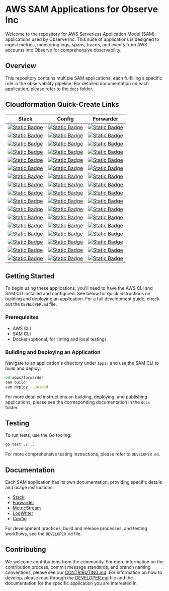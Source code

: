# AWS SAM Applications for Observe Inc

Welcome to the repository for AWS Serverless Application Model (SAM) applications used by Observe Inc. This suite of applications is designed to ingest metrics, monitoring logs, spans, traces, and events from AWS accounts into Observe for comprehensive observability.

## Overview

This repository contains multiple SAM applications, each fulfilling a specific role in the observability pipeline. For detailed documentation on each application, please refer to the `docs` folder.

## Cloudformation Quick-Create Links

| Stack | Config | Forwarder |
|------------|--------|-----------|
| [![Static Badge](https://img.shields.io/badge/ap_south_1-latest-blue?logo=amazonaws)](https://ap-south-1.console.aws.amazon.com/cloudformation/home?region=ap-south-1#/stacks/create/review?templateURL=https://observeinc-ap-south-1.s3.amazonaws.com/aws-sam-apps/latest/stack.yaml) | [![Static Badge](https://img.shields.io/badge/ap_south_1-latest-blue?logo=amazonaws)](https://ap-south-1.console.aws.amazon.com/cloudformation/home?region=ap-south-1#/stacks/create/review?templateURL=https://observeinc-ap-south-1.s3.amazonaws.com/aws-sam-apps/latest/config.yaml) | [![Static Badge](https://img.shields.io/badge/ap_south_1-latest-blue?logo=amazonaws)](https://ap-south-1.console.aws.amazon.com/cloudformation/home?region=ap-south-1#/stacks/create/review?templateURL=https://observeinc-ap-south-1.s3.amazonaws.com/aws-sam-apps/latest/forwarder.yaml) |
| [![Static Badge](https://img.shields.io/badge/eu_north_1-latest-blue?logo=amazonaws)](https://eu-north-1.console.aws.amazon.com/cloudformation/home?region=eu-north-1#/stacks/create/review?templateURL=https://observeinc-eu-north-1.s3.amazonaws.com/aws-sam-apps/latest/stack.yaml) | [![Static Badge](https://img.shields.io/badge/eu_north_1-latest-blue?logo=amazonaws)](https://eu-north-1.console.aws.amazon.com/cloudformation/home?region=eu-north-1#/stacks/create/review?templateURL=https://observeinc-eu-north-1.s3.amazonaws.com/aws-sam-apps/latest/config.yaml) | [![Static Badge](https://img.shields.io/badge/eu_north_1-latest-blue?logo=amazonaws)](https://eu-north-1.console.aws.amazon.com/cloudformation/home?region=eu-north-1#/stacks/create/review?templateURL=https://observeinc-eu-north-1.s3.amazonaws.com/aws-sam-apps/latest/forwarder.yaml) |
| [![Static Badge](https://img.shields.io/badge/eu_west_3-latest-blue?logo=amazonaws)](https://eu-west-3.console.aws.amazon.com/cloudformation/home?region=eu-west-3#/stacks/create/review?templateURL=https://observeinc-eu-west-3.s3.amazonaws.com/aws-sam-apps/latest/stack.yaml) | [![Static Badge](https://img.shields.io/badge/eu_west_3-latest-blue?logo=amazonaws)](https://eu-west-3.console.aws.amazon.com/cloudformation/home?region=eu-west-3#/stacks/create/review?templateURL=https://observeinc-eu-west-3.s3.amazonaws.com/aws-sam-apps/latest/config.yaml) | [![Static Badge](https://img.shields.io/badge/eu_west_3-latest-blue?logo=amazonaws)](https://eu-west-3.console.aws.amazon.com/cloudformation/home?region=eu-west-3#/stacks/create/review?templateURL=https://observeinc-eu-west-3.s3.amazonaws.com/aws-sam-apps/latest/forwarder.yaml) |
| [![Static Badge](https://img.shields.io/badge/eu_west_2-latest-blue?logo=amazonaws)](https://eu-west-2.console.aws.amazon.com/cloudformation/home?region=eu-west-2#/stacks/create/review?templateURL=https://observeinc-eu-west-2.s3.amazonaws.com/aws-sam-apps/latest/stack.yaml) | [![Static Badge](https://img.shields.io/badge/eu_west_2-latest-blue?logo=amazonaws)](https://eu-west-2.console.aws.amazon.com/cloudformation/home?region=eu-west-2#/stacks/create/review?templateURL=https://observeinc-eu-west-2.s3.amazonaws.com/aws-sam-apps/latest/config.yaml) | [![Static Badge](https://img.shields.io/badge/eu_west_2-latest-blue?logo=amazonaws)](https://eu-west-2.console.aws.amazon.com/cloudformation/home?region=eu-west-2#/stacks/create/review?templateURL=https://observeinc-eu-west-2.s3.amazonaws.com/aws-sam-apps/latest/forwarder.yaml) |
| [![Static Badge](https://img.shields.io/badge/eu_west_1-latest-blue?logo=amazonaws)](https://eu-west-1.console.aws.amazon.com/cloudformation/home?region=eu-west-1#/stacks/create/review?templateURL=https://observeinc-eu-west-1.s3.amazonaws.com/aws-sam-apps/latest/stack.yaml) | [![Static Badge](https://img.shields.io/badge/eu_west_1-latest-blue?logo=amazonaws)](https://eu-west-1.console.aws.amazon.com/cloudformation/home?region=eu-west-1#/stacks/create/review?templateURL=https://observeinc-eu-west-1.s3.amazonaws.com/aws-sam-apps/latest/config.yaml) | [![Static Badge](https://img.shields.io/badge/eu_west_1-latest-blue?logo=amazonaws)](https://eu-west-1.console.aws.amazon.com/cloudformation/home?region=eu-west-1#/stacks/create/review?templateURL=https://observeinc-eu-west-1.s3.amazonaws.com/aws-sam-apps/latest/forwarder.yaml) |
| [![Static Badge](https://img.shields.io/badge/ap_northeast_3-latest-blue?logo=amazonaws)](https://ap-northeast-3.console.aws.amazon.com/cloudformation/home?region=ap-northeast-3#/stacks/create/review?templateURL=https://observeinc-ap-northeast-3.s3.amazonaws.com/aws-sam-apps/latest/stack.yaml) | [![Static Badge](https://img.shields.io/badge/ap_northeast_3-latest-blue?logo=amazonaws)](https://ap-northeast-3.console.aws.amazon.com/cloudformation/home?region=ap-northeast-3#/stacks/create/review?templateURL=https://observeinc-ap-northeast-3.s3.amazonaws.com/aws-sam-apps/latest/config.yaml) | [![Static Badge](https://img.shields.io/badge/ap_northeast_3-latest-blue?logo=amazonaws)](https://ap-northeast-3.console.aws.amazon.com/cloudformation/home?region=ap-northeast-3#/stacks/create/review?templateURL=https://observeinc-ap-northeast-3.s3.amazonaws.com/aws-sam-apps/latest/forwarder.yaml) |
| [![Static Badge](https://img.shields.io/badge/ap_northeast_2-latest-blue?logo=amazonaws)](https://ap-northeast-2.console.aws.amazon.com/cloudformation/home?region=ap-northeast-2#/stacks/create/review?templateURL=https://observeinc-ap-northeast-2.s3.amazonaws.com/aws-sam-apps/latest/stack.yaml) | [![Static Badge](https://img.shields.io/badge/ap_northeast_2-latest-blue?logo=amazonaws)](https://ap-northeast-2.console.aws.amazon.com/cloudformation/home?region=ap-northeast-2#/stacks/create/review?templateURL=https://observeinc-ap-northeast-2.s3.amazonaws.com/aws-sam-apps/latest/config.yaml) | [![Static Badge](https://img.shields.io/badge/ap_northeast_2-latest-blue?logo=amazonaws)](https://ap-northeast-2.console.aws.amazon.com/cloudformation/home?region=ap-northeast-2#/stacks/create/review?templateURL=https://observeinc-ap-northeast-2.s3.amazonaws.com/aws-sam-apps/latest/forwarder.yaml) |
| [![Static Badge](https://img.shields.io/badge/ap_northeast_1-latest-blue?logo=amazonaws)](https://ap-northeast-1.console.aws.amazon.com/cloudformation/home?region=ap-northeast-1#/stacks/create/review?templateURL=https://observeinc-ap-northeast-1.s3.amazonaws.com/aws-sam-apps/latest/stack.yaml) | [![Static Badge](https://img.shields.io/badge/ap_northeast_1-latest-blue?logo=amazonaws)](https://ap-northeast-1.console.aws.amazon.com/cloudformation/home?region=ap-northeast-1#/stacks/create/review?templateURL=https://observeinc-ap-northeast-1.s3.amazonaws.com/aws-sam-apps/latest/config.yaml) | [![Static Badge](https://img.shields.io/badge/ap_northeast_1-latest-blue?logo=amazonaws)](https://ap-northeast-1.console.aws.amazon.com/cloudformation/home?region=ap-northeast-1#/stacks/create/review?templateURL=https://observeinc-ap-northeast-1.s3.amazonaws.com/aws-sam-apps/latest/forwarder.yaml) |
| [![Static Badge](https://img.shields.io/badge/ca_central_1-latest-blue?logo=amazonaws)](https://ca-central-1.console.aws.amazon.com/cloudformation/home?region=ca-central-1#/stacks/create/review?templateURL=https://observeinc-ca-central-1.s3.amazonaws.com/aws-sam-apps/latest/stack.yaml) | [![Static Badge](https://img.shields.io/badge/ca_central_1-latest-blue?logo=amazonaws)](https://ca-central-1.console.aws.amazon.com/cloudformation/home?region=ca-central-1#/stacks/create/review?templateURL=https://observeinc-ca-central-1.s3.amazonaws.com/aws-sam-apps/latest/config.yaml) | [![Static Badge](https://img.shields.io/badge/ca_central_1-latest-blue?logo=amazonaws)](https://ca-central-1.console.aws.amazon.com/cloudformation/home?region=ca-central-1#/stacks/create/review?templateURL=https://observeinc-ca-central-1.s3.amazonaws.com/aws-sam-apps/latest/forwarder.yaml) |
| [![Static Badge](https://img.shields.io/badge/sa_east_1-latest-blue?logo=amazonaws)](https://sa-east-1.console.aws.amazon.com/cloudformation/home?region=sa-east-1#/stacks/create/review?templateURL=https://observeinc-sa-east-1.s3.amazonaws.com/aws-sam-apps/latest/stack.yaml) | [![Static Badge](https://img.shields.io/badge/sa_east_1-latest-blue?logo=amazonaws)](https://sa-east-1.console.aws.amazon.com/cloudformation/home?region=sa-east-1#/stacks/create/review?templateURL=https://observeinc-sa-east-1.s3.amazonaws.com/aws-sam-apps/latest/config.yaml) | [![Static Badge](https://img.shields.io/badge/sa_east_1-latest-blue?logo=amazonaws)](https://sa-east-1.console.aws.amazon.com/cloudformation/home?region=sa-east-1#/stacks/create/review?templateURL=https://observeinc-sa-east-1.s3.amazonaws.com/aws-sam-apps/latest/forwarder.yaml) |
| [![Static Badge](https://img.shields.io/badge/ap_southeast_1-latest-blue?logo=amazonaws)](https://ap-southeast-1.console.aws.amazon.com/cloudformation/home?region=ap-southeast-1#/stacks/create/review?templateURL=https://observeinc-ap-southeast-1.s3.amazonaws.com/aws-sam-apps/latest/stack.yaml) | [![Static Badge](https://img.shields.io/badge/ap_southeast_1-latest-blue?logo=amazonaws)](https://ap-southeast-1.console.aws.amazon.com/cloudformation/home?region=ap-southeast-1#/stacks/create/review?templateURL=https://observeinc-ap-southeast-1.s3.amazonaws.com/aws-sam-apps/latest/config.yaml) | [![Static Badge](https://img.shields.io/badge/ap_southeast_1-latest-blue?logo=amazonaws)](https://ap-southeast-1.console.aws.amazon.com/cloudformation/home?region=ap-southeast-1#/stacks/create/review?templateURL=https://observeinc-ap-southeast-1.s3.amazonaws.com/aws-sam-apps/latest/forwarder.yaml) |
| [![Static Badge](https://img.shields.io/badge/ap_southeast_2-latest-blue?logo=amazonaws)](https://ap-southeast-2.console.aws.amazon.com/cloudformation/home?region=ap-southeast-2#/stacks/create/review?templateURL=https://observeinc-ap-southeast-2.s3.amazonaws.com/aws-sam-apps/latest/stack.yaml) | [![Static Badge](https://img.shields.io/badge/ap_southeast_2-latest-blue?logo=amazonaws)](https://ap-southeast-2.console.aws.amazon.com/cloudformation/home?region=ap-southeast-2#/stacks/create/review?templateURL=https://observeinc-ap-southeast-2.s3.amazonaws.com/aws-sam-apps/latest/config.yaml) | [![Static Badge](https://img.shields.io/badge/ap_southeast_2-latest-blue?logo=amazonaws)](https://ap-southeast-2.console.aws.amazon.com/cloudformation/home?region=ap-southeast-2#/stacks/create/review?templateURL=https://observeinc-ap-southeast-2.s3.amazonaws.com/aws-sam-apps/latest/forwarder.yaml) |
| [![Static Badge](https://img.shields.io/badge/eu_central_1-latest-blue?logo=amazonaws)](https://eu-central-1.console.aws.amazon.com/cloudformation/home?region=eu-central-1#/stacks/create/review?templateURL=https://observeinc-eu-central-1.s3.amazonaws.com/aws-sam-apps/latest/stack.yaml) | [![Static Badge](https://img.shields.io/badge/eu_central_1-latest-blue?logo=amazonaws)](https://eu-central-1.console.aws.amazon.com/cloudformation/home?region=eu-central-1#/stacks/create/review?templateURL=https://observeinc-eu-central-1.s3.amazonaws.com/aws-sam-apps/latest/config.yaml) | [![Static Badge](https://img.shields.io/badge/eu_central_1-latest-blue?logo=amazonaws)](https://eu-central-1.console.aws.amazon.com/cloudformation/home?region=eu-central-1#/stacks/create/review?templateURL=https://observeinc-eu-central-1.s3.amazonaws.com/aws-sam-apps/latest/forwarder.yaml) |
| [![Static Badge](https://img.shields.io/badge/us_east_1-latest-blue?logo=amazonaws)](https://us-east-1.console.aws.amazon.com/cloudformation/home?region=us-east-1#/stacks/create/review?templateURL=https://observeinc-us-east-1.s3.amazonaws.com/aws-sam-apps/latest/stack.yaml) | [![Static Badge](https://img.shields.io/badge/us_east_1-latest-blue?logo=amazonaws)](https://us-east-1.console.aws.amazon.com/cloudformation/home?region=us-east-1#/stacks/create/review?templateURL=https://observeinc-us-east-1.s3.amazonaws.com/aws-sam-apps/latest/config.yaml) | [![Static Badge](https://img.shields.io/badge/us_east_1-latest-blue?logo=amazonaws)](https://us-east-1.console.aws.amazon.com/cloudformation/home?region=us-east-1#/stacks/create/review?templateURL=https://observeinc-us-east-1.s3.amazonaws.com/aws-sam-apps/latest/forwarder.yaml) |
| [![Static Badge](https://img.shields.io/badge/us_east_2-latest-blue?logo=amazonaws)](https://us-east-2.console.aws.amazon.com/cloudformation/home?region=us-east-2#/stacks/create/review?templateURL=https://observeinc-us-east-2.s3.amazonaws.com/aws-sam-apps/latest/stack.yaml) | [![Static Badge](https://img.shields.io/badge/us_east_2-latest-blue?logo=amazonaws)](https://us-east-2.console.aws.amazon.com/cloudformation/home?region=us-east-2#/stacks/create/review?templateURL=https://observeinc-us-east-2.s3.amazonaws.com/aws-sam-apps/latest/config.yaml) | [![Static Badge](https://img.shields.io/badge/us_east_2-latest-blue?logo=amazonaws)](https://us-east-2.console.aws.amazon.com/cloudformation/home?region=us-east-2#/stacks/create/review?templateURL=https://observeinc-us-east-2.s3.amazonaws.com/aws-sam-apps/latest/forwarder.yaml) |
| [![Static Badge](https://img.shields.io/badge/us_west_1-latest-blue?logo=amazonaws)](https://us-west-1.console.aws.amazon.com/cloudformation/home?region=us-west-1#/stacks/create/review?templateURL=https://observeinc-us-west-1.s3.amazonaws.com/aws-sam-apps/latest/stack.yaml) | [![Static Badge](https://img.shields.io/badge/us_west_1-latest-blue?logo=amazonaws)](https://us-west-1.console.aws.amazon.com/cloudformation/home?region=us-west-1#/stacks/create/review?templateURL=https://observeinc-us-west-1.s3.amazonaws.com/aws-sam-apps/latest/config.yaml) | [![Static Badge](https://img.shields.io/badge/us_west_1-latest-blue?logo=amazonaws)](https://us-west-1.console.aws.amazon.com/cloudformation/home?region=us-west-1#/stacks/create/review?templateURL=https://observeinc-us-west-1.s3.amazonaws.com/aws-sam-apps/latest/forwarder.yaml) |
| [![Static Badge](https://img.shields.io/badge/us_west_2-latest-blue?logo=amazonaws)](https://us-west-2.console.aws.amazon.com/cloudformation/home?region=us-west-2#/stacks/create/review?templateURL=https://observeinc-us-west-2.s3.amazonaws.com/aws-sam-apps/latest/stack.yaml) | [![Static Badge](https://img.shields.io/badge/us_west_2-latest-blue?logo=amazonaws)](https://us-west-2.console.aws.amazon.com/cloudformation/home?region=us-west-2#/stacks/create/review?templateURL=https://observeinc-us-west-2.s3.amazonaws.com/aws-sam-apps/latest/config.yaml) | [![Static Badge](https://img.shields.io/badge/us_west_2-latest-blue?logo=amazonaws)](https://us-west-2.console.aws.amazon.com/cloudformation/home?region=us-west-2#/stacks/create/review?templateURL=https://observeinc-us-west-2.s3.amazonaws.com/aws-sam-apps/latest/forwarder.yaml) |


## Getting Started

To begin using these applications, you'll need to have the AWS CLI and SAM CLI installed and configured. See below for quick instructions on building and deploying an application. For a full development guide, check out the `DEVELOPER.md` file.

### Prerequisites

- AWS CLI
- SAM CLI
- Docker (optional, for linting and local testing)

### Building and Deploying an Application

Navigate to an application's directory under `apps/` and use the SAM CLI to build and deploy:

```sh
cd apps/forwarder
sam build
sam deploy --guided
```

For more detailed instructions on building, deploying, and publishing applications, please see the corresponding documentation in the `docs` folder.

## Testing

To run tests, use the Go tooling:

```sh
go test ./...
```

For more comprehensive testing instructions, please refer to `DEVELOPER.md`.

## Documentation

Each SAM application has its own documentation, providing specific details and usage instructions:

- [Stack](docs/stack.md)
- [Forwarder](docs/forwarder.md)
- [MetricStream](docs/metricstream.md)
- [LogWriter](docs/logwriter.md)
- [Config](docs/config.md)

For development practices, build and release processes, and testing workflows, see the `DEVELOPER.md` file.

## Contributing

We welcome contributions from the community. For more information on the contribution process, commit message standards, and branch naming conventions, please see our [CONTRIBUTING.md](CONTRIBUTING.md). For information on how to develop, please read through the [DEVELOPER.md](DEVELOPER.md) file and the documentation for the specific application you are interested in.

